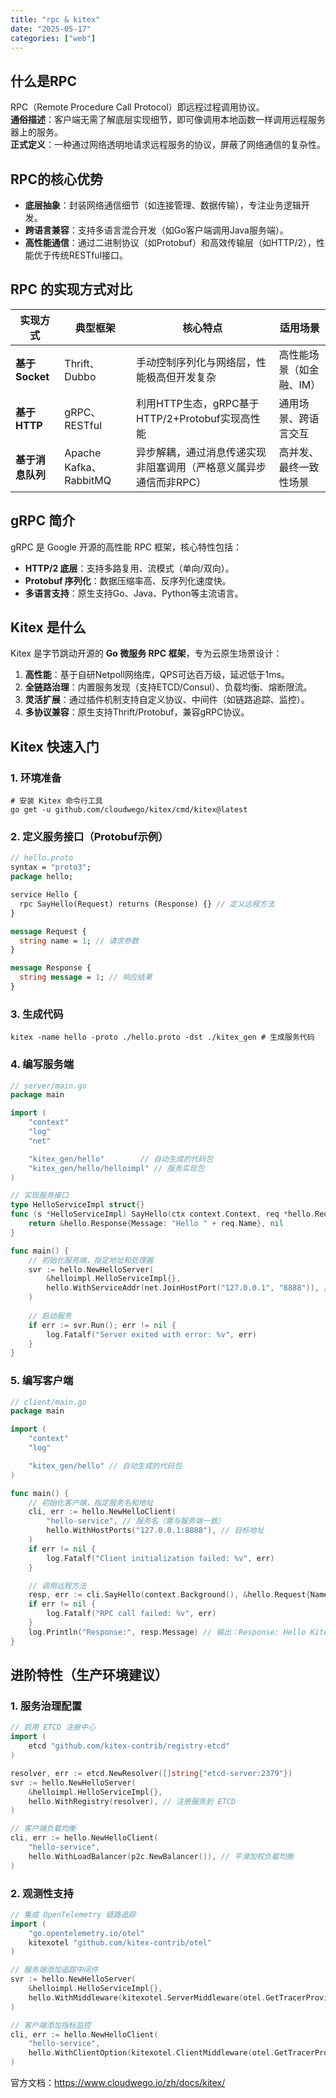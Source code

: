 ```yaml
---
title: "rpc & kitex"
date: "2025-05-17"
categories: ["web"]
---
```


## 什么是RPC
RPC（Remote Procedure Call Protocol）即远程过程调用协议。  
**通俗描述**：客户端无需了解底层实现细节，即可像调用本地函数一样调用远程服务器上的服务。  
**正式定义**：一种通过网络透明地请求远程服务的协议，屏蔽了网络通信的复杂性。

## RPC的核心优势
- **底层抽象**：封装网络通信细节（如连接管理、数据传输），专注业务逻辑开发。  
- **跨语言兼容**：支持多语言混合开发（如Go客户端调用Java服务端）。  
- **高性能通信**：通过二进制协议（如Protobuf）和高效传输层（如HTTP/2），性能优于传统RESTful接口。  

## RPC 的实现方式对比
| 实现方式       | 典型框架               | 核心特点                                                                 | 适用场景                |
|----------------|------------------------|--------------------------------------------------------------------------|-------------------------|
| **基于 Socket** | Thrift、Dubbo          | 手动控制序列化与网络层，性能极高但开发复杂                               | 高性能场景（如金融、IM）|
| **基于 HTTP**  | gRPC、RESTful          | 利用HTTP生态，gRPC基于HTTP/2+Protobuf实现高性能                           | 通用场景、跨语言交互    |
| **基于消息队列**| Apache Kafka、RabbitMQ | 异步解耦，通过消息传递实现非阻塞调用（严格意义属异步通信而非RPC）         | 高并发、最终一致性场景  |


## gRPC 简介
gRPC 是 Google 开源的高性能 RPC 框架，核心特性包括：  
- **HTTP/2 底层**：支持多路复用、流模式（单向/双向）。  
- **Protobuf 序列化**：数据压缩率高、反序列化速度快。  
- **多语言支持**：原生支持Go、Java、Python等主流语言。  

## Kitex 是什么
Kitex 是字节跳动开源的 **Go 微服务 RPC 框架**，专为云原生场景设计：  
1. **高性能**：基于自研Netpoll网络库，QPS可达百万级，延迟低于1ms。  
2. **全链路治理**：内置服务发现（支持ETCD/Consul）、负载均衡、熔断限流。  
3. **灵活扩展**：通过插件机制支持自定义协议、中间件（如链路追踪、监控）。  
4. **多协议兼容**：原生支持Thrift/Protobuf，兼容gRPC协议。  


## Kitex 快速入门
### 1. 环境准备
```shell
# 安装 Kitex 命令行工具
go get -u github.com/cloudwego/kitex/cmd/kitex@latest
```

### 2. 定义服务接口（Protobuf示例）
```protobuf
// hello.proto
syntax = "proto3";
package hello;

service Hello {
  rpc SayHello(Request) returns (Response) {} // 定义远程方法
}

message Request {
  string name = 1; // 请求参数
}

message Response {
  string message = 1; // 响应结果
}
```

### 3. 生成代码
```shell
kitex -name hello -proto ./hello.proto -dst ./kitex_gen # 生成服务代码
```

### 4. 编写服务端
```go
// server/main.go
package main

import (
	"context"
	"log"
	"net"

	"kitex_gen/hello"        // 自动生成的代码包
	"kitex_gen/hello/helloimpl" // 服务实现包
)

// 实现服务接口
type HelloServiceImpl struct{}
func (s *HelloServiceImpl) SayHello(ctx context.Context, req *hello.Request) (*hello.Response, error) {
	return &hello.Response{Message: "Hello " + req.Name}, nil
}

func main() {
	// 初始化服务端，指定地址和处理器
	svr := hello.NewHelloServer(
		&helloimpl.HelloServiceImpl{},
		hello.WithServiceAddr(net.JoinHostPort("127.0.0.1", "8888")), // 绑定地址
	)
	
	// 启动服务
	if err := svr.Run(); err != nil {
		log.Fatalf("Server exited with error: %v", err)
	}
}
```

### 5. 编写客户端
```go
// client/main.go
package main

import (
	"context"
	"log"

	"kitex_gen/hello" // 自动生成的代码包
)

func main() {
	// 初始化客户端，指定服务名和地址
	cli, err := hello.NewHelloClient(
		"hello-service", // 服务名（需与服务端一致）
		hello.WithHostPorts("127.0.0.1:8888"), // 目标地址
	)
	if err != nil {
		log.Fatalf("Client initialization failed: %v", err)
	}

	// 调用远程方法
	resp, err := cli.SayHello(context.Background(), &hello.Request{Name: "Kitex"})
	if err != nil {
		log.Fatalf("RPC call failed: %v", err)
	}
	log.Println("Response:", resp.Message) // 输出：Response: Hello Kitex
}
```


## 进阶特性（生产环境建议）
### 1. 服务治理配置
```go
// 启用 ETCD 注册中心
import (
	etcd "github.com/kitex-contrib/registry-etcd"
)

resolver, err := etcd.NewResolver([]string{"etcd-server:2379"})
svr := hello.NewHelloServer(
	&helloimpl.HelloServiceImpl{},
	hello.WithRegistry(resolver), // 注册服务到 ETCD
)

// 客户端负载均衡
cli, err := hello.NewHelloClient(
	"hello-service",
	hello.WithLoadBalancer(p2c.NewBalancer()), // 平滑加权负载均衡
)
```

### 2. 观测性支持
```go
// 集成 OpenTelemetry 链路追踪
import (
	"go.opentelemetry.io/otel"
	kitexotel "github.com/kitex-contrib/otel"
)

// 服务端添加追踪中间件
svr := hello.NewHelloServer(
	&helloimpl.HelloServiceImpl{},
	hello.WithMiddleware(kitexotel.ServerMiddleware(otel.GetTracerProvider())),
)

// 客户端添加指标监控
cli, err := hello.NewHelloClient(
	"hello-service",
	hello.WithClientOption(kitexotel.ClientMiddleware(otel.GetTracerProvider())),
)
```

官方文档：<https://www.cloudwego.io/zh/docs/kitex/>
